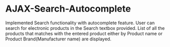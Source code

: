 # AJAX-Search-Autocomplete
Implemented Search functionality with autocomplete feature.
User can search for electronic products in the Search textbox provided.
List of all the products that matches with the entered product either by Product name or Product Brand(Manufacturer name) are displayed.
